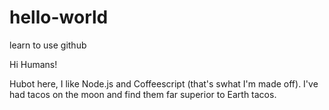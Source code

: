 # hello-world
learn to use github

Hi Humans!

Hubot here, I like Node.js and Coffeescript (that's swhat I'm made off).
I've had tacos on the moon and find them far superior to Earth tacos.
